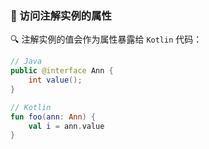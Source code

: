  
### 🌟 访问注解实例的属性

🔍 注解实例的值会作为属性暴露给 `Kotlin` 代码：

``` java
// Java
public @interface Ann {
    int value();
}
```

```kotlin
// Kotlin
fun foo(ann: Ann) {
    val i = ann.value
}
```
